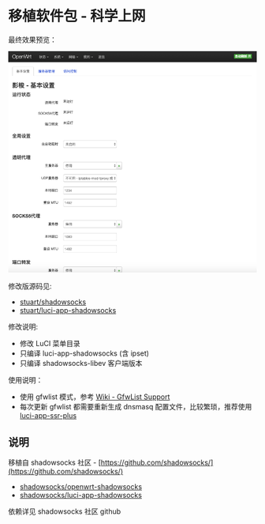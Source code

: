 # 移植软件包 - 科学上网

最终效果预览：

![Snipaste_2019-09-19_23-50-11.png](https://raw.githubusercontent.com/stuarthua/PicGo/master/oh-my-openwrt/Snipaste_2019-09-19_23-50-11.png)

修改版源码见: 

* [stuart/shadowsocks](https://github.com/stuarthua/oh-my-openwrt/tree/master/stuart/shadowsocks)
* [stuart/luci-app-shadowsocks](https://github.com/stuarthua/oh-my-openwrt/tree/master/stuart/luci-app-shadowsocks)

修改说明: 

* 修改 LuCI 菜单目录
* 只编译 luci-app-shadowsocks (含 ipset)
* 只编译 shadowsocks-libev 客户端版本

使用说明：

* 使用 gfwlist 模式，参考 [Wiki - GfwList Support](https://github.com/shadowsocks/luci-app-shadowsocks/wiki/GfwList-Support)
* 每次更新 gfwlist 都需要重新生成 dnsmasq 配置文件，比较繁琐，推荐使用 [luci-app-ssr-plus](https://github.com/stuarthua/oh-my-openwrt/tree/master/stuart/luci-app-ssr-plus)

## 说明

移植自 shadowsocks 社区 - [https://github.com/shadowsocks/](https://github.com/shadowsocks/)

* [shadowsocks/openwrt-shadowsocks](https://github.com/shadowsocks/openwrt-shadowsocks)
* [shadowsocks/luci-app-shadowsocks](https://github.com/shadowsocks/luci-app-shadowsocks)

依赖详见 shadowsocks 社区 github